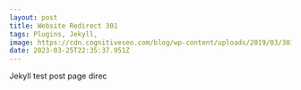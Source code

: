```yaml
---
layout: post
title: Website Redirect 301
tags: Plugins, Jekyll,
image: https://cdn.cognitiveseo.com/blog/wp-content/uploads/2019/03/301-redirects-important-for-seo-1024x476.jpg
date: 2023-03-25T22:35:37.951Z
---
```

Jekyll test post page direc